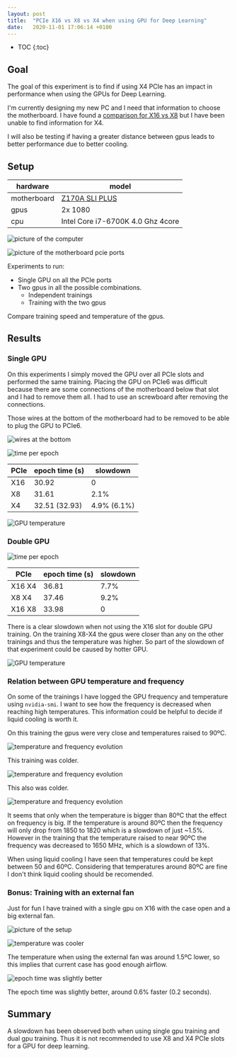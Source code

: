 ```yaml
---
layout: post
title:  "PCIe X16 vs X8 vs X4 when using GPU for Deep Learning"
date:   2020-11-01 17:06:14 +0100
---
```


* TOC
{:toc}

## Goal

The goal of this experiment is to find if using X4 PCIe has an impact in performance when using the GPUs for Deep Learning.

I'm currently designing my new PC and I need that information to choose the motherboard. I have found a [comparison for X16 vs X8](https://www.pugetsystems.com/labs/hpc/PCIe-X16-vs-X8-with-4-x-Titan-V-GPUs-for-Machine-Learning-1167/#pcie-x16-vs-x8-vgg-in-keras-tensorflow-disk-streaming-25000-images-brtitan-v-gpus-br-training-time-for-4-epochs)
but I have been unable to find information for X4.

I will also be testing if having a greater distance between gpus leads to better performance due to better cooling.

## Setup

| hardware    | model                                                                |
|-------------|----------------------------------------------------------------------|
| motherboard | [Z170A SLI PLUS](https://es.msi.com/Motherboard/Z170A-SLI-PLUS.html) |
| gpus        | 2x 1080                                                              |
| cpu         | Intel Core i7-6700K 4.0 Ghz 4core                                    |

![picture of the computer](/res/2020-11-03-18-28-37.png)

![picture of the motherboard pcie ports](/res/2020-11-02-10-36-31.png)

Experiments to run:

* Single GPU on all the PCIe ports
* Two gpus in all the possible combinations.
  * Independent trainings
  * Training with the two gpus

Compare training speed and temperature of the gpus.

## Results

### Single GPU

On this experiments I simply moved the GPU over all PCIe slots and performed the same training.
Placing the GPU on PCIe6 was difficult because there are some connections of the motherboard below
that slot and I had to remove them all. I had to use an screwboard after removing the connections.

Those wires at the bottom of the motherboard had to be removed to be able to plug the GPU to PCIe6.

![wires at the bottom](/res/2020-11-03-18-29-08.png)

![time per epoch](/res/2020-11-03-15-33-10.png)

| PCIe | epoch time (s) | slowdown    |
|------|----------------|-------------|
| X16  | 30.92          | 0           |
| X8   | 31.61          | 2.1%        |
| X4   | 32.51 (32.93)  | 4.9% (6.1%) |

![GPU temperature](/res/2020-11-03-15-41-47.png)

### Double GPU

![time per epoch](/res/2020-11-03-15-48-04.png)

| PCIe   | epoch time (s) | slowdown |
|--------|----------------|----------|
| X16 X4 | 36.81          | 7.7%     |
| X8 X4  | 37.46          | 9.2%     |
| X16 X8 | 33.98          | 0        |

There is a clear slowdown when not using the X16 slot for double GPU training.
On the training X8-X4 the gpus were closer than any on the other trainings and
thus the temperature was higher. So part of the slowdown of that experiment could
be caused by hotter GPU.

![GPU temperature](/res/2020-11-03-15-50-50.png)

### Relation between GPU temperature and frequency

On some of the trainings I have logged the GPU frequency and temperature using `nvidia-smi`. I want
to see how the frequency is decreased when reaching high temperatures. This information could be helpful
to decide if liquid cooling is worth it.

On this training the gpus were very close and temperatures raised to 90ºC.

![temperature and frequency evolution](/res/2020-11-03-18-17-57.png)

This training was colder.

![temperature and frequency evolution](/res/2020-11-03-18-18-17.png)

This also was colder.

![temperature and frequency evolution](/res/2020-11-03-18-18-35.png)

It seems that only when the temperature is bigger than 80ºC that the effect on frequency is big.
If the temperature is around 80ºC then the frequency will only drop from 1850 to 1820 which is a slowdown
of just ~1.5%. However in the training that the temperature raised to near 90ºC the frequency was
decreased to 1650 MHz, which is a slowdown of 13%.

When using liquid cooling I have seen that temperatures could be kept between 50 and 60ºC. Considering
that temperatures around 80ºC are fine I don't think liquid cooling should be recomended.

### Bonus: Training with an external fan

Just for fun I have trained with a single gpu on X16 with the case open and a big external fan.

![picture of the setup](/res/2020-11-14-11-28-59.png)

![temperature was cooler](/res/2020-11-14-11-25-16.png)

The temperature when using the external fan was around 1.5ºC lower, so this implies that current
case has good enough airflow.

![epoch time was slightly better](/res/2020-11-14-11-27-31.png)

The epoch time was slightly better, around 0.6% faster (0.2 seconds).

## Summary

A slowdown has been observed both when using single gpu training and dual gpu training.
Thus it is not recommended to use X8 and X4 PCIe slots for a GPU for deep learning.
